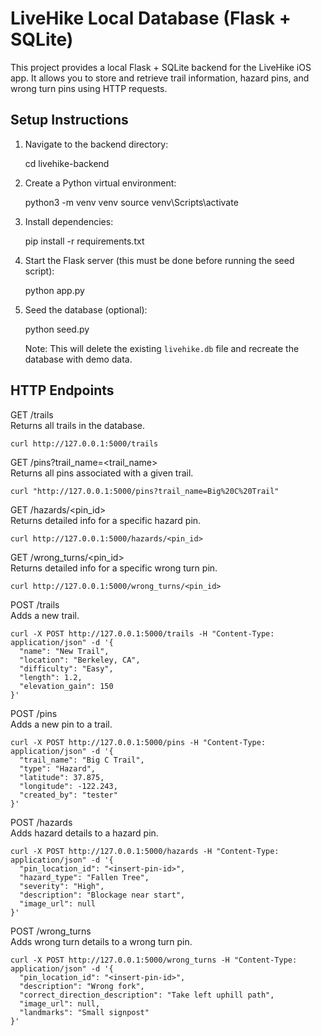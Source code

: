 LiveHike Local Database (Flask + SQLite)
========================================

This project provides a local Flask + SQLite backend for the LiveHike iOS app. It allows you to store and retrieve trail information, hazard pins, and wrong turn pins using HTTP requests.

Setup Instructions
------------------

1. Navigate to the backend directory:

    cd livehike-backend

2. Create a Python virtual environment:

    python3 -m venv venv
    source venv\Scripts\activate         

3. Install dependencies:

    pip install -r requirements.txt

4. Start the Flask server (this must be done before running the seed script):

    python app.py

5. Seed the database (optional):

    python seed.py

    Note: This will delete the existing `livehike.db` file and recreate the database with demo data.

HTTP Endpoints
--------------

GET /trails  
Returns all trails in the database.

    curl http://127.0.0.1:5000/trails

GET /pins?trail_name=<trail_name>  
Returns all pins associated with a given trail.

    curl "http://127.0.0.1:5000/pins?trail_name=Big%20C%20Trail"

GET /hazards/<pin_id>  
Returns detailed info for a specific hazard pin.

    curl http://127.0.0.1:5000/hazards/<pin_id>

GET /wrong_turns/<pin_id>  
Returns detailed info for a specific wrong turn pin.

    curl http://127.0.0.1:5000/wrong_turns/<pin_id>

POST /trails  
Adds a new trail.

    curl -X POST http://127.0.0.1:5000/trails -H "Content-Type: application/json" -d '{
      "name": "New Trail",
      "location": "Berkeley, CA",
      "difficulty": "Easy",
      "length": 1.2,
      "elevation_gain": 150
    }'

POST /pins  
Adds a new pin to a trail.

    curl -X POST http://127.0.0.1:5000/pins -H "Content-Type: application/json" -d '{
      "trail_name": "Big C Trail",
      "type": "Hazard",
      "latitude": 37.875,
      "longitude": -122.243,
      "created_by": "tester"
    }'

POST /hazards  
Adds hazard details to a hazard pin.

    curl -X POST http://127.0.0.1:5000/hazards -H "Content-Type: application/json" -d '{
      "pin_location_id": "<insert-pin-id>",
      "hazard_type": "Fallen Tree",
      "severity": "High",
      "description": "Blockage near start",
      "image_url": null
    }'

POST /wrong_turns  
Adds wrong turn details to a wrong turn pin.

    curl -X POST http://127.0.0.1:5000/wrong_turns -H "Content-Type: application/json" -d '{
      "pin_location_id": "<insert-pin-id>",
      "description": "Wrong fork",
      "correct_direction_description": "Take left uphill path",
      "image_url": null,
      "landmarks": "Small signpost"
    }'


